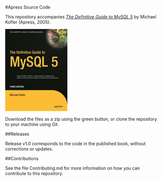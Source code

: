 #Apress Source Code

This repository accompanies [*The Definitive Guide to MySQL 5*](http://www.apress.com/9781590595350) by Michael Kofler (Apress, 2005).

![Cover image](9781590595350.jpg)

Download the files as a zip using the green button, or clone the repository to your machine using Git.

##Releases

Release v1.0 corresponds to the code in the published book, without corrections or updates.

##Contributions

See the file Contributing.md for more information on how you can contribute to this repository.
